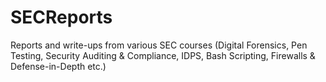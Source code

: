 # SECReports
Reports and write-ups from various SEC courses (Digital Forensics, Pen Testing, Security Auditing &amp; Compliance, IDPS, Bash Scripting, Firewalls &amp; Defense-in-Depth etc.)
